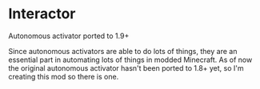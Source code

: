 # Interactor
Autonomous activator ported to 1.9+

Since autonomous activators are able to do lots of things, they are an essential part in automating lots of things in modded Minecraft.
As of now the original autonomous activator hasn't been ported to 1.8+ yet, so I'm creating this mod so there is one.
